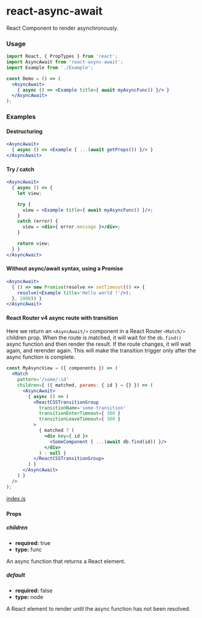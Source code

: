# react-async-await

React Component to render asynchronously.

### Usage

```jsx
import React, { PropTypes } from 'react';
import AsyncAwait from 'react-async-await';
import Example from './Example';

const Demo = () => (
  <AsyncAwait>
    { async () => <Example title={ await myAsyncFunc() }/> }
  </AsyncAwait>
);
```

### Examples

#### Destructuring

```jsx
<AsyncAwait>
  { async () => <Example { ...(await getProps()) }/> }
</AsyncAwait>
```

#### Try / catch

```jsx
<AsyncAwait>
  { async () => {
    let view;

    try {
      view = <Example title={ await myAsyncFunc() }/>;
    }
    catch (error) {
      view = <div>{ error.message }</div>;
    }

    return view;
  } }
</AsyncAwait>
```

#### Without async/await syntax, using a Promise

```jsx
<AsyncAwait>
  { () => new Promise(resolve => setTimeout(() => {
    resolve(<Example title='Hello world !'/>);
  }, 2000)) }
</AsyncAwait>
```

#### React Router v4 async route with transition

Here we return an `<AsyncAwait/>` component in a React Router `<Match/>` children prop. When the route is matched, it will wait for the `db.find()` async function and then render the result. If the route changes, it will wait again, and rerender again. This will make the transition trigger only after the async function is complete.

```jsx
const MyAsyncView = ({ components }) => (
  <Match
    pattern='/some/:id'
    children={ ({ matched, params: { id } = {} }) => (
      <AsyncAwait>
        { async () => (
          <ReactCSSTransitionGroup
            transitionName='some-transition'
            transitionEnterTimeout={ 300 }
            transitionLeaveTimeout={ 300 }
          >
            { matched ? (
              <div key={ id }>
                <SomeComponent { ...(await db.find(id)) }/>
              </div>
            ) : null }
          </ReactCSSTransitionGroup>
        ) }
      </AsyncAwait>
    ) }
  />
);
```

<!-- react-components-docs -->
[index.js](src/index.js)
### 

#### Props

##### children

- **required:** true
- **type:** func 

An async function that returns a React element.

##### default

- **required:** false
- **type:** node 

A React element to render until the async function has not been resolved.
<!-- react-components-docs:end -->
